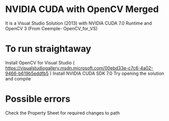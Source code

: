# NVIDIA CUDA with OpenCV Merged
It is a Visual Studio Solution (2013) with NVIDIA CUDA 7.0 Runtime and OpenCV 3 (From Ceemple- OpenCV_for_VS)

# To run straightaway
Install OpenCV for Visual Studio ( https://visualstudiogallery.msdn.microsoft.com/00ebd33e-c7c6-4a02-9466-b619b5eddfb5 )
Install NVIDIA CUDA SDK 7.0
Try opening the solution and compile

# Possible errors
Check the Property Sheet for required changes to path
